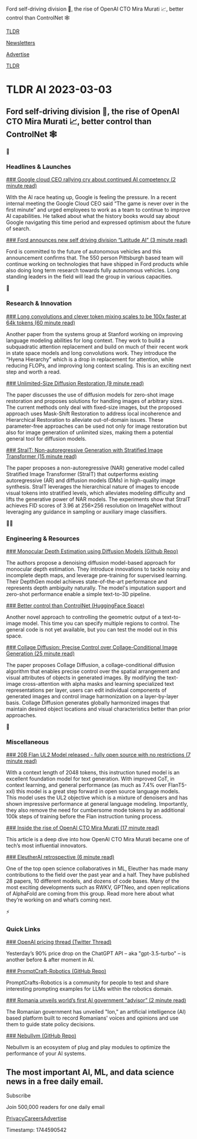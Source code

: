 Ford self-driving division 🚗, the rise of OpenAI CTO Mira Murati 📈, better control than ControlNet 🕸️

[TLDR](/)

[Newsletters](/newsletters)

[Advertise](https://advertise.tldr.tech/)

[TLDR](/)

# TLDR AI 2023-03-03

## Ford self-driving division 🚗, the rise of OpenAI CTO Mira Murati 📈, better control than ControlNet 🕸️

🚀

### Headlines & Launches

[### Google cloud CEO rallying cry about continued AI competency (2 minute read)](https://archive.ph/GijmU?utm_source=tldrai)

With the AI race heating up, Google is feeling the pressure. In a recent internal meeting the Google Cloud CEO said “The game is never over in the first minute” and urged employees to work as a team to continue to improve AI capabilities. He talked about what the history books would say about Google navigating this time period and expressed optimism about the future of search.

[### Ford announces new self driving division “Latitude AI” (3 minute read)](https://media.ford.com/content/fordmedia/fna/us/en/news/2023/03/02/ford-establishes-latitude-ai-to-develop-future-automated-driving.html?utm_source=tldrai)

Ford is committed to the future of autonomous vehicles and this announcement confirms that. The 550 person Pittsburgh based team will continue working on technologies that have shipped in Ford products while also doing long term research towards fully autonomous vehicles. Long standing leaders in the field will lead the group in various capacities.

🧠

### Research & Innovation

[### Long convolutions and clever token mixing scales to be 100x faster at 64k tokens (60 minute read)](https://arxiv.org/abs/2302.10866?utm_source=tldrai)

Another paper from the systems group at Stanford working on improving language modeling abilities for long context. They work to build a subquadratic attention replacement and build on much of their recent work in state space models and long convolutions work. They introduce the “Hyena Hierarchy” which is a drop in replacement for attention, while reducing FLOPs, and improving long context scaling. This is an exciting next step and worth a read.

[### Unlimited-Size Diffusion Restoration (9 minute read)](https://arxiv.org/abs/2303.00354?utm_source=tldrai)

The paper discusses the use of diffusion models for zero-shot image restoration and proposes solutions for handling images of arbitrary sizes. The current methods only deal with fixed-size images, but the proposed approach uses Mask-Shift Restoration to address local incoherence and Hierarchical Restoration to alleviate out-of-domain issues. These parameter-free approaches can be used not only for image restoration but also for image generation of unlimited sizes, making them a potential general tool for diffusion models.

[### StraIT: Non-autoregressive Generation with Stratified Image Transformer (15 minute read)](https://arxiv.org/abs/2303.00750?utm_source=tldrai)

The paper proposes a non-autoregressive (NAR) generative model called Stratified Image Transformer (StraIT) that outperforms existing autoregressive (AR) and diffusion models (DMs) in high-quality image synthesis. StraIT leverages the hierarchical nature of images to encode visual tokens into stratified levels, which alleviates modeling difficulty and lifts the generative power of NAR models. The experiments show that StraIT achieves FID scores of 3.96 at 256×256 resolution on ImageNet without leveraging any guidance in sampling or auxiliary image classifiers.

👨‍💻

### Engineering & Resources

[### Monocular Depth Estimation using Diffusion Models (Github Repo)](%E2%80%8B%E2%80%8Bhttps://depth-gen.github.io/?utm_source=tldrai)

The authors propose a denoising diffusion model-based approach for monocular depth estimation. They introduce innovations to tackle noisy and incomplete depth maps, and leverage pre-training for supervised learning. Their DepthGen model achieves state-of-the-art performance and represents depth ambiguity naturally. The model's imputation support and zero-shot performance enable a simple text-to-3D pipeline.

[### Better control than ControlNet (HuggingFace Space)](https://huggingface.co/spaces/weizmannscience/multidiffusion-region-based?utm_source=tldrai)

Another novel approach to controlling the geometric output of a text-to-image model. This time you can specify multiple regions to control. The general code is not yet available, but you can test the model out in this space.

[### Collage Diffusion: Precise Control over Collage-Conditional Image Generation (25 minute read)](https://arxiv.org/abs/2303.00262?utm_source=tldrai)

The paper proposes Collage Diffusion, a collage-conditional diffusion algorithm that enables precise control over the spatial arrangement and visual attributes of objects in generated images. By modifying the text-image cross-attention with alpha masks and learning specialized text representations per layer, users can edit individual components of generated images and control image harmonization on a layer-by-layer basis. Collage Diffusion generates globally harmonized images that maintain desired object locations and visual characteristics better than prior approaches.

🎁

### Miscellaneous

[### 20B Flan UL2 Model released - fully open source with no restrictions (7 minute read)](https://www.yitay.net/blog/flan-ul2-20b?utm_source=tldrai)

With a context length of 2048 tokens, this instruction tuned model is an excellent foundation model for text generation. With improved CoT, in context learning, and general performance (as much as 7.4% over FlanT5-xxl) this model is a great step forward in open source language models. This model uses the UL2 objective which is a mixture of denoisers and has shown impressive performance at general language modeling. Importantly, they also remove the need for cumbersome mode tokens by an additional 100k steps of training before the Flan instruction tuning process.

[### Inside the rise of OpenAI CTO Mira Murati (17 minute read)](https://archive.is/9t9gB?utm_source=tldrai)

This article is a deep dive into how OpenAI CTO Mira Murati became one of tech’s most influential innovators.

[### EleutherAI retrospective (6 minute read)](https://blog.eleuther.ai/year-two-preface/?utm_source=tldrai)

One of the top open science collaboratives in ML, Eleuther has made many contributions to the field over the past year and a half. They have published 28 papers, 10 different models, and dozens of code bases. Many of the most exciting developments such as RWKV, GPTNeo, and open replications of AlphaFold are coming from this group. Read more here about what they’re working on and what’s coming next.

⚡️

### Quick Links

[### OpenAI pricing thread (Twitter Thread)](https://threadreaderapp.com/thread/1631346679893958658.html?utm_source=tldrai)

Yesterday’s 90% price drop on the ChatGPT API – aka "gpt-3.5-turbo" – is another before & after moment in AI.

[### PromptCraft-Robotics (GitHub Repo)](https://github.com/microsoft/PromptCraft-Robotics?utm_source=tldrai)

PromptCrafts-Robotics is a community for people to test and share interesting prompting examples for LLMs within the robotics domain.

[### Romania unveils world’s first AI government “advisor” (2 minute read)](https://interestingengineering.com/innovation/romania-unveils-worlds-first-ai-advisor?utm_source=tldrai)

The Romanian government has unveiled "Ion," an artificial intelligence (AI) based platform built to record Romanians' voices and opinions and use them to guide state policy decisions.

[### Nebullvm (GitHub Repo)](https://github.com/nebuly-ai/nebullvm?utm_source=tldrai)

Nebullvm is an ecosystem of plug and play modules to optimize the performance of your AI systems.

## The most important AI, ML, and data science news in a free daily email.

Subscribe

Join 500,000 readers for one daily email

[Privacy](/privacy)[Careers](https://jobs.ashbyhq.com/tldr.tech)[Advertise](/ai/advertise)

Timestamp: 1744590542